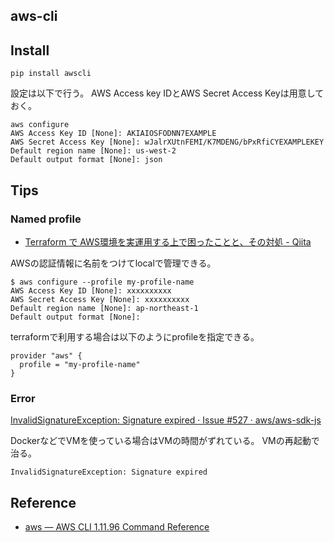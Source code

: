 ## aws-cli

## Install

```
pip install awscli
```

設定は以下で行う。
AWS Access key IDとAWS Secret Access Keyは用意しておく。

```
aws configure
AWS Access Key ID [None]: AKIAIOSFODNN7EXAMPLE
AWS Secret Access Key [None]: wJalrXUtnFEMI/K7MDENG/bPxRfiCYEXAMPLEKEY
Default region name [None]: us-west-2
Default output format [None]: json
```


## Tips

### Named profile
* [Terraform で AWS環境を実運用する上で困ったことと、その対処 - Qiita](https://qiita.com/takumiabe/items/07943f23436aa983f397)

AWSの認証情報に名前をつけてlocalで管理できる。

```
$ aws configure --profile my-profile-name
AWS Access Key ID [None]: xxxxxxxxxx
AWS Secret Access Key [None]: xxxxxxxxxx
Default region name [None]: ap-northeast-1
Default output format [None]: 
```

terraformで利用する場合は以下のようにprofileを指定できる。

```
provider "aws" {
  profile = "my-profile-name"
}
```

### Error
[InvalidSignatureException: Signature expired · Issue #527 · aws/aws-sdk-js](https://github.com/aws/aws-sdk-js/issues/527)

DockerなどでVMを使っている場合はVMの時間がずれている。
VMの再起動で治る。

```
InvalidSignatureException: Signature expired
```


## Reference
* [aws — AWS CLI 1.11.96 Command Reference](http://docs.aws.amazon.com/cli/latest/reference/)

